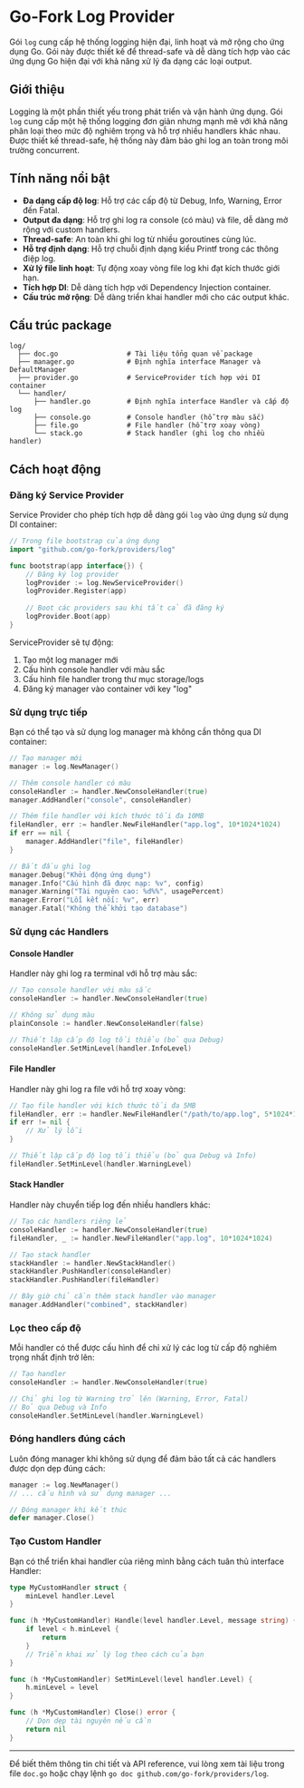 # Go-Fork Log Provider

Gói `log` cung cấp hệ thống logging hiện đại, linh hoạt và mở rộng cho ứng dụng Go. Gói này được thiết kế để thread-safe và dễ dàng tích hợp vào các ứng dụng Go hiện đại với khả năng xử lý đa dạng các loại output.

## Giới thiệu

Logging là một phần thiết yếu trong phát triển và vận hành ứng dụng. Gói `log` cung cấp một hệ thống logging đơn giản nhưng mạnh mẽ với khả năng phân loại theo mức độ nghiêm trọng và hỗ trợ nhiều handlers khác nhau. Được thiết kế thread-safe, hệ thống này đảm bảo ghi log an toàn trong môi trường concurrent.

## Tính năng nổi bật

- **Đa dạng cấp độ log**: Hỗ trợ các cấp độ từ Debug, Info, Warning, Error đến Fatal.
- **Output đa dạng**: Hỗ trợ ghi log ra console (có màu) và file, dễ dàng mở rộng với custom handlers.
- **Thread-safe**: An toàn khi ghi log từ nhiều goroutines cùng lúc.
- **Hỗ trợ định dạng**: Hỗ trợ chuỗi định dạng kiểu Printf trong các thông điệp log.
- **Xử lý file linh hoạt**: Tự động xoay vòng file log khi đạt kích thước giới hạn.
- **Tích hợp DI**: Dễ dàng tích hợp với Dependency Injection container.
- **Cấu trúc mở rộng**: Dễ dàng triển khai handler mới cho các output khác.

## Cấu trúc package

```
log/
  ├── doc.go                 # Tài liệu tổng quan về package
  ├── manager.go             # Định nghĩa interface Manager và DefaultManager
  ├── provider.go            # ServiceProvider tích hợp với DI container
  └── handler/
      ├── handler.go         # Định nghĩa interface Handler và cấp độ log
      ├── console.go         # Console handler (hỗ trợ màu sắc)
      ├── file.go            # File handler (hỗ trợ xoay vòng)
      └── stack.go           # Stack handler (ghi log cho nhiều handler)
```

## Cách hoạt động

### Đăng ký Service Provider

Service Provider cho phép tích hợp dễ dàng gói `log` vào ứng dụng sử dụng DI container:

```go
// Trong file bootstrap của ứng dụng
import "github.com/go-fork/providers/log"

func bootstrap(app interface{}) {
    // Đăng ký log provider
    logProvider := log.NewServiceProvider()
    logProvider.Register(app)
    
    // Boot các providers sau khi tất cả đã đăng ký
    logProvider.Boot(app)
}
```

ServiceProvider sẽ tự động:
1. Tạo một log manager mới
2. Cấu hình console handler với màu sắc
3. Cấu hình file handler trong thư mục storage/logs
4. Đăng ký manager vào container với key "log"

### Sử dụng trực tiếp

Bạn có thể tạo và sử dụng log manager mà không cần thông qua DI container:

```go
// Tạo manager mới
manager := log.NewManager()

// Thêm console handler có màu
consoleHandler := handler.NewConsoleHandler(true)
manager.AddHandler("console", consoleHandler)

// Thêm file handler với kích thước tối đa 10MB
fileHandler, err := handler.NewFileHandler("app.log", 10*1024*1024)
if err == nil {
    manager.AddHandler("file", fileHandler)
}

// Bắt đầu ghi log
manager.Debug("Khởi động ứng dụng")
manager.Info("Cấu hình đã được nạp: %v", config)
manager.Warning("Tài nguyên cao: %d%%", usagePercent)
manager.Error("Lỗi kết nối: %v", err)
manager.Fatal("Không thể khởi tạo database")
```

### Sử dụng các Handlers

#### Console Handler

Handler này ghi log ra terminal với hỗ trợ màu sắc:

```go
// Tạo console handler với màu sắc
consoleHandler := handler.NewConsoleHandler(true)

// Không sử dụng màu
plainConsole := handler.NewConsoleHandler(false)

// Thiết lập cấp độ log tối thiểu (bỏ qua Debug)
consoleHandler.SetMinLevel(handler.InfoLevel)
```

#### File Handler

Handler này ghi log ra file với hỗ trợ xoay vòng:

```go
// Tạo file handler với kích thước tối đa 5MB
fileHandler, err := handler.NewFileHandler("/path/to/app.log", 5*1024*1024)
if err != nil {
    // Xử lý lỗi
}

// Thiết lập cấp độ log tối thiểu (bỏ qua Debug và Info)
fileHandler.SetMinLevel(handler.WarningLevel)
```

#### Stack Handler

Handler này chuyển tiếp log đến nhiều handlers khác:

```go
// Tạo các handlers riêng lẻ
consoleHandler := handler.NewConsoleHandler(true)
fileHandler, _ := handler.NewFileHandler("app.log", 10*1024*1024)

// Tạo stack handler
stackHandler := handler.NewStackHandler()
stackHandler.PushHandler(consoleHandler)
stackHandler.PushHandler(fileHandler)

// Bây giờ chỉ cần thêm stack handler vào manager
manager.AddHandler("combined", stackHandler)
```

### Lọc theo cấp độ

Mỗi handler có thể được cấu hình để chỉ xử lý các log từ cấp độ nghiêm trọng nhất định trở lên:

```go
// Tạo handler
consoleHandler := handler.NewConsoleHandler(true)

// Chỉ ghi log từ Warning trở lên (Warning, Error, Fatal)
// Bỏ qua Debug và Info
consoleHandler.SetMinLevel(handler.WarningLevel)
```

### Đóng handlers đúng cách

Luôn đóng manager khi không sử dụng để đảm bảo tất cả các handlers được dọn dẹp đúng cách:

```go
manager := log.NewManager()
// ... cấu hình và sử dụng manager ...

// Đóng manager khi kết thúc
defer manager.Close()
```

### Tạo Custom Handler

Bạn có thể triển khai handler của riêng mình bằng cách tuân thủ interface Handler:

```go
type MyCustomHandler struct {
    minLevel handler.Level
}

func (h *MyCustomHandler) Handle(level handler.Level, message string) {
    if level < h.minLevel {
        return
    }
    // Triển khai xử lý log theo cách của bạn
}

func (h *MyCustomHandler) SetMinLevel(level handler.Level) {
    h.minLevel = level
}

func (h *MyCustomHandler) Close() error {
    // Dọn dẹp tài nguyên nếu cần
    return nil
}
```

---

Để biết thêm thông tin chi tiết và API reference, vui lòng xem tài liệu trong file `doc.go` hoặc chạy lệnh `go doc github.com/go-fork/providers/log`.
